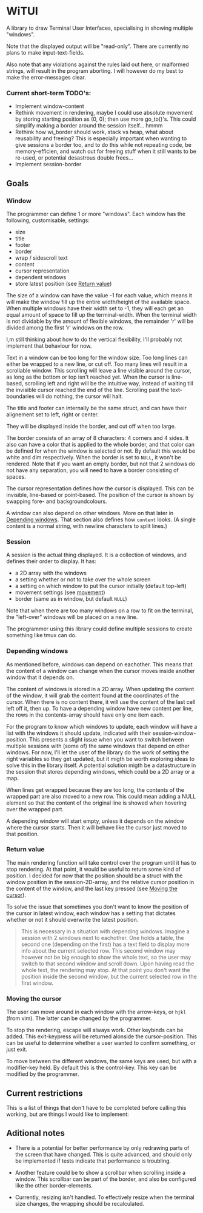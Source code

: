 # WiTUI
A library to draw Terminal User Interfaces,
specialising in showing multiple "windows".

Note that the displayed output will be "read-only". 
There are currently no plans to make input-text-fields.

Also note that any violations against the rules laid out here, 
or malformed strings, will result in the program aborting.
I will however do my best to make the error-messages clear.

### Current short-term TODO's:
- Implement window-content
- Rethink movement in rendering, maybe I could use absolute movement by storing
    starting position as (0, 0); then use more go_to()'s.
    This could simplify making a border around the session itself... hmmm
- Rethink how wi_border should work, stack vs heap, what about reusability and freeing?
    This is especially important when wanting to give sessions a border too,
    and to do this while not repeating code, be memory-efficien, and watch out
    for freeing stuff when it still wants to be re-used, or potential desastrous
    double frees...
- Implement session-border


## Goals
### Window
The programmer can define 1 or more "windows".
Each window has the following, customisable, settings:
- size
- title
- footer
- border
- wrap / sidescroll text
- content
- cursor representation
- dependent windows
- store latest position (see [Return value](#return-value))

The size of a window can have the value -1 for each value, which means it will
make the window fill up the entire width/height of the available space.
When multiple windows have their width set to -1, they will each get an equal
amount of space to fill up the terminal-width.
When the terminal width is not dividable by the amount of flexible windows,
the remainder 'r' will be divided among the first 'r' windows on the row.

I,m still thinking about how to do the vertical flexibility, I'll probably
not implement that behaviour for now.
<!--- TODO: how does this work for vertical expansion? --->

Text in a window can be too long for the window size. 
Too long lines can either be wrapped to a new line, or cut off.
Too many lines will result in a scrollable window.
This scrolling will leave a line visible around the cursor,
as long as the bottom or top isn't reached yet.
When the cursor is line-based, scrolling left and right will be the intuitive
way, instead of waiting till the invisible cursor reached the end of the line.
Scrolling past the text-boundaries will do nothing, the cursor will halt.

The title and footer can internally be the same struct, 
and can have their alignement set to left, right or center.
<!--- TODO: this is currently just a string rendered left/rigth (hardcoded) --->
They will be displayed inside the border, and cut off when too large.

The border consists of an array of 8 characters: 4 corners and 4 sides.
It also can have a color that is applied to the whole border,
and that color can be defined for when the window is selected or not.
By default this would be white and dim respectively.
When the border is set to `NULL`, it won't be rendered.
Note that if you want an empty border, but not that 2 windows do not have any
separation, you will need to have a border consisting of spaces.

The cursor representation defines how the cursor is displayed.
This can be invisible, line-based or point-based.
The position of the cursor is shown by swapping fore- and backgroundcolours.

A window can also depend on other windows. 
More on that later in [Depending windows](#depending-windows).
That section also defines how `content` looks.
(A single content is a normal string, with newline characters to split lines.)

### Session
A session is the actual thing displayed.
It is a collection of windows, and defines their order to display.
It has:
- a 2D array with the windows
- a setting whether or not to take over the whole screen
- a setting on which window to put the cursor initially (default top-left)
- movement settings (see [movement](#moving-the-cursor))
- border (same as in window, but default `NULL`)

Note that when there are too many windows on a row to fit on the terminal,
the "left-over" windows will be placed on a new line.

The programmer using this library could define multiple sessions 
to create something like tmux can do.


### Depending windows
As mentioned before, windows can depend on eachother.
This means that the content of a window can change when the cursor moves 
inside another window that it depends on.

The content of windows is stored in a 2D array.
When updating the content of the window, it will grab the content found at 
the coordinates of the cursor. When there is no content there,
it will use the content of the last cell left off it, then up.
To have a depending window have new content per line, 
the rows in the contents-array should have only one item each.

For the program to know which windows to update, each window will have a list 
with the windows it should update, indicated with their session-window-position.
This presents a slight issue when you want to switch between multiple sessions
with (some of) the same windows that depend on other windows. 
For now, I'll let the user of the library do the work of setting the right
variables so they get updated, but it migth be worth exploring ideas to solve 
this in the library itself. A potential solution migth be a datastructure in the
session that stores depending windows, which could be a 2D array or a map.

When lines get wrapped because they are too long, the contents of the wrapped
part are also moved to a new row. This could mean adding a NULL element so 
that the content of the original line is showed when hovering over the wrapped
part.

A depending window will start empty, unless it depends on the window where the 
cursor starts. Then it will behave like the cursor just moved to that position.


### Return value
The main rendering function will take control over the program until it has to
stop rendering. 
At that point, it would be useful to return some kind of position.
I decided for now that the position should be a struct with the 
window position in the session-2D-array, and the relative cursor position in the
content of the window, and the last key pressed (see [Moving the cursor](#moving-the-cursor)).

To solve the issue that sometimes you don't want to know the position of the 
cursor in latest window, each window has a setting that dictates whether or not 
it should overwrite the latest position.

> This is necessary in a situation with depending windows. 
Imagine a session with 2 windows next to eachother. 
One holds a table, the second one (depending on the first) has a text field to
display more info about the current selected row. 
This second window may however not be big enough to show the whole text, 
so the user may switch to that second window and scroll down. 
Upon having read the whole text, the rendering may stop. 
At that point you don't want the position inside the second window,
but the current selected row in the first window.


### Moving the cursor
The user can move around in each window with the arrow-keys, 
or `hjkl` (from vim). The latter can be changed by the programmer.

To stop the rendering, escape will always work. Other keybinds can be added.
This exit-keypress will be returned alonside the cursor-position. 
This can be useful to determine whether a user wanted to confirm something,
or just exit.

To move between the different windows, the same keys are used, 
but with a modifier-key held. By default this is the control-key.
This key can be modified by the programmer.


## Current restrictions
This is a list of things that don't have to be completed before calling this 
working, but are things I would like to implement:



## Aditional notes
- There is a potential for better performance by only redrawing parts of the 
screen that have changed. 
This is quite advanced, and should only be implemented if tests indicate that
performance is troubling.

- Another feature could be to show a scrollbar when scrolling inside a window.
This scrollbar can be part of the border, and also be configured like the other
border-elements.

- Currently, resizing isn't handled. To effectively resize when the terminal 
size changes, the wrapping should be recalculated.
